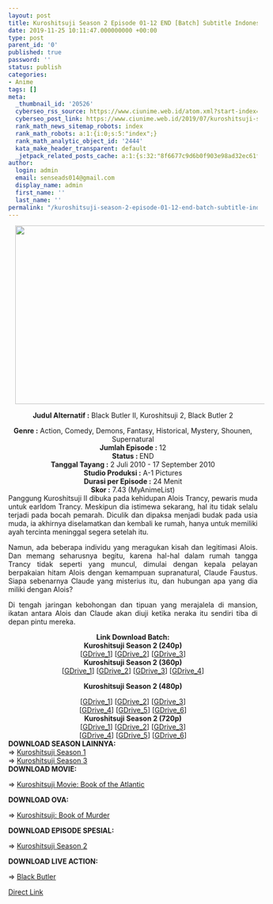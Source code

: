 ```yaml
---
layout: post
title: Kuroshitsuji Season 2 Episode 01-12 END [Batch] Subtitle Indonesia
date: 2019-11-25 10:11:47.000000000 +00:00
type: post
parent_id: '0'
published: true
password: ''
status: publish
categories:
- Anime
tags: []
meta:
  _thumbnail_id: '20526'
  cyberseo_rss_source: https://www.ciunime.web.id/atom.xml?start-index=1501&max-results=150
  cyberseo_post_link: https://www.ciunime.web.id/2019/07/kuroshitsuji-season-2-episode-01-12-end.html
  rank_math_news_sitemap_robots: index
  rank_math_robots: a:1:{i:0;s:5:"index";}
  rank_math_analytic_object_id: '2444'
  kata_make_header_transparent: default
  _jetpack_related_posts_cache: a:1:{s:32:"8f6677c9d6b0f903e98ad32ec61f8deb";a:2:{s:7:"expires";i:1645057575;s:7:"payload";a:0:{}}}
author:
  login: admin
  email: senseads014@gmail.com
  display_name: admin
  first_name: ''
  last_name: ''
permalink: "/kuroshitsuji-season-2-episode-01-12-end-batch-subtitle-indonesia/"
---
```

<div style="text-align: center;">
<div class="separator" style="clear: both; text-align: center;"><a href="https://1.bp.blogspot.com/--jfJ7sX_0wY/XSHmwN1DFgI/AAAAAAAAbM8/OXsFo2FX1xE4tL9BcgXi-j4_Ye_Que2ogCLcBGAs/s1600/Kuroshitsuji%2BSeason%2B2.jpg" imageanchor="1" style="margin-left: 1em; margin-right: 1em;"><img border="0" data-original-height="720" data-original-width="1280" height="360" src="{{ site.baseurl }}/assets/2019/11/Kuroshitsuji%2BSeason%2B2.jpg" width="640" /></a></div>
<div style="text-align: left;"></div>
<p><b>Judul</b><b><b> Alternatif</b> :</b> Black Butler II, Kuroshitsuji 2, Black Butler 2</div>
<div style="text-align: center;"><b><b>Genre :</b></b> Action, Comedy, Demons, Fantasy, Historical, Mystery, Shounen, Supernatural</div>
<div style="text-align: center;"><b>Jumlah Episode :</b> 12<br /><b>Status :&nbsp;</b>END<br /><b>Tanggal Tayang :</b> 2 Juli 2010 - 17 September 2010<br /><b>Studio Produksi :</b> A-1 Pictures<br /><b>Durasi per Episode :</b> 24 Menit</div>
<div style="text-align: center;"><b>Skor :</b> 7.43 (MyAnimeList)</div>
<div style="text-align: center;"></div>
<div style="text-align: justify;">Panggung Kuroshitsuji II dibuka pada kehidupan Alois Trancy, pewaris muda untuk earldom Trancy. Meskipun dia istimewa sekarang, hal itu tidak selalu terjadi pada bocah pemarah. Diculik dan dipaksa menjadi budak pada usia muda, ia akhirnya diselamatkan dan kembali ke rumah, hanya untuk memiliki ayah tercinta meninggal segera setelah itu.</p>
<p>Namun, ada beberapa individu yang meragukan kisah dan legitimasi Alois. Dan memang seharusnya begitu, karena hal-hal dalam rumah tangga Trancy tidak seperti yang muncul, dimulai dengan kepala pelayan berpakaian hitam Alois dengan kemampuan supranatural, Claude Faustus. Siapa sebenarnya Claude yang misterius itu, dan hubungan apa yang dia miliki dengan Alois?</p>
<p>Di tengah jaringan kebohongan dan tipuan yang merajalela di mansion, ikatan antara Alois dan Claude akan diuji ketika neraka itu sendiri tiba di depan pintu mereka.</p></div>
<div style="text-align: justify;"></div>
<div style="text-align: justify;"></div>
<div style="text-align: center;"><b>Link Download Batch:</b></div>
<div style="text-align: center;">
<div style="text-align: center;"><b>Kuroshitsuji Season 2 (240p)</b></div>
<div style="text-align: center;">[<a href="https://drive.google.com/uc?export=download&amp;id=1DHvcubO6lhjlwfKUP893qHoBXmMmhb3r" target="_blank" rel="noopener">GDrive_1</a>] [<a href="https://drive.google.com/uc?export=download&amp;id=1We74UALcBjGysI1gdJ-11b7N34nuXOW-" target="_blank" rel="noopener">GDrive_2</a>] [<a href="https://drive.google.com/uc?export=download&amp;id=17ex4ZGDVYV-8o9qMjZO4-GFeDVGA3ehQ" target="_blank" rel="noopener">GDrive_3</a>]</div>
<div style="text-align: center;"></div>
<div style="text-align: center;"><b>Kuroshitsuji Season 2 (360p)</b></div>
<div style="text-align: center;">[<a href="https://drive.google.com/uc?id=1MSPFatoD-Xp__i5CYjJ3A9NutjknZW7F" target="_blank" rel="noopener">GDrive_1</a>] [<a href="https://drive.google.com/uc?export=download&amp;id=1SbwGZ9Mbq8TpBucAp_RfVEi39gWb00UO" target="_blank" rel="noopener">GDrive_2</a>] [<a href="https://drive.google.com/uc?export=download&amp;id=1UjNE4dhnoYDbeyDr2bzf7EBR95y1mkox" target="_blank" rel="noopener">GDrive_3</a>] [<a href="https://drive.google.com/uc?export=download&amp;id=1KX3wvxLGu_A6Ge2-fwI5RyxBPQ0jYY6e" target="_blank" rel="noopener">GDrive_4</a>]</div>
<div style="text-align: center;"></div>
<p><b>Kuroshitsuji Season 2 (480p)</b></div>
<div style="text-align: center;">[<a href="https://drive.google.com/uc?export=download&amp;id=1oY5fg-IQhDxFtaUROT0fjV5F2BQxRNl8" target="_blank" rel="noopener">GDrive_1</a>] [<a href="https://drive.google.com/uc?export=download&amp;id=1wBpoXC9cOgqEsvbFZG7-hdR-BRpFRR98" target="_blank" rel="noopener">GDrive_2</a>] [<a href="https://drive.google.com/uc?id=132WRjhOdJ7gNbDqlfy0kOi2utYh8aZQ1" target="_blank" rel="noopener">GDrive_3</a>]<br />[<a href="https://drive.google.com/uc?id=1euCwuCEespTbSurZM0XDUuwy24xcp742" target="_blank" rel="noopener">GDrive_4</a>] [<a href="https://drive.google.com/uc?id=12mAB5-K_SO2Gi8m_kOiC8CRMyyKiLyla" target="_blank" rel="noopener">GDrive_5</a>] [<a href="https://drive.google.com/uc?id=1aRrijgGlfOO_jb09nx8ggELk3TgX1Sww" target="_blank" rel="noopener">GDrive_6</a>]</div>
<div style="text-align: center;"><b>Kuroshitsuji Season 2 (720p)</b><br />[<a href="https://drive.google.com/uc?export=download&amp;id=1NhX7MpIluWEemCtiFx4ysLAK5wERSM19" target="_blank" rel="noopener">GDrive_1</a>] [<a href="https://drive.google.com/uc?export=download&amp;id=1pq87phoFcegglWqTiF0g3Et25fJmfbLN" target="_blank" rel="noopener">GDrive_2</a>] [<a href="https://drive.google.com/uc?id=1kmek6UMZ2E7qnEiKJZU60m5Na2Pn3mzg" target="_blank" rel="noopener">GDrive_3</a>]<br />[<a href="https://drive.google.com/uc?id=1eTzlaTnvqt6WQ-gtu4aKSuBy-QaYchUA" target="_blank" rel="noopener">GDrive_4</a>] [<a href="https://drive.google.com/uc?id=12OGImZQh4AWHY582NsV_tZU_Ilu1nbrg" target="_blank" rel="noopener">GDrive_5</a>] [<a href="https://drive.google.com/uc?export=download&amp;id=1zVv9K890H-qxpJ-Z4WaAtivqr1PDWtcR" target="_blank" rel="noopener">GDrive_6</a>]
<div style="text-align: left;"></div>
<div style="text-align: left;"></div>
<div style="text-align: left;"><b>DOWNLOAD SEASON LAINNYA:</b></div>
<div style="text-align: left;"></div>
<div style="text-align: left;">=&gt;&nbsp;<a href="https://www.ciunime.web.id/2019/07/kuroshitsuji-season-1-episode-01-24-end.html" target="_blank" rel="noopener">Kuroshitsuji Season 1</a></div>
<div style="text-align: left;">=&gt;&nbsp;<a href="https://www.ciunime.web.id/2019/07/kuroshitsuji-season-3-episode-01-10-end.html" target="_blank" rel="noopener">Kuroshitsuji Season 3</a></div>
<div style="text-align: left;"><b>DOWNLOAD MOVIE:</b></p>
<p>=&gt;&nbsp;<a href="https://www.ciunime.web.id/2019/01/kuroshitsuji-movie-book-of-atlantic.html" target="_blank" rel="noopener">Kuroshitsuji Movie: Book of the Atlantic</a></p>
<p><b>DOWNLOAD OVA:</b></p>
<p>=&gt;&nbsp;<a href="https://www.ciunime.web.id/2019/07/kuroshitsuji-book-of-murder-episode-01.html" target="_blank" rel="noopener">Kuroshitsuji: Book of Murder</a></p>
<p><b>DOWNLOAD EPISODE SPESIAL:</b></p>
<p>=&gt;&nbsp;<a href="https://www.ciunime.web.id/2019/07/kuroshitsuji-season-2-episode-01-06-end.html" target="_blank" rel="noopener">Kuroshitsuji Season 2</a></p>
<p><b>DOWNLOAD LIVE ACTION:</b></p>
<p>=&gt;&nbsp;<a href="https://www.ciunime.web.id/2019/01/black-butler-live-action-subtitle.html" target="_blank" rel="noopener">Black Butler</a></p>
</div>
</div>
<link rel="stylesheet" href="https://cdnjs.cloudflare.com/ajax/libs/font-awesome/4.7.0/css/font-awesome.min.css" />
<div class="divbtn"> <a href="https://handymansurrender.com/fihup8buzv?key=94550f7ce39444073321dde3b8782f97" class="btn"><i class="fa fa-download"></i> Direct Link</a> </div>
